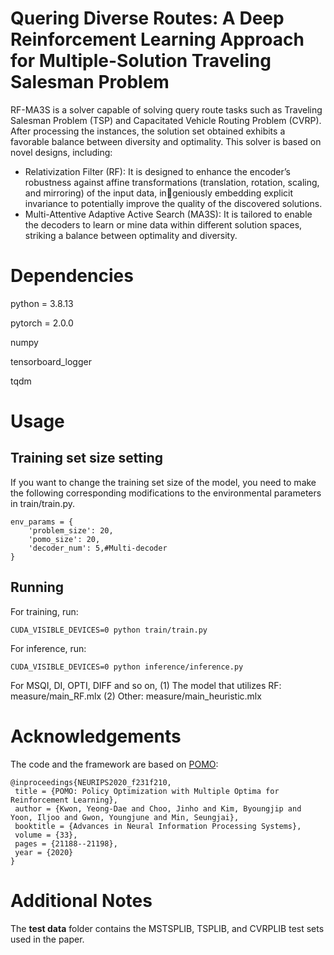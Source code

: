 # Quering Diverse Routes: A Deep Reinforcement Learning Approach for Multiple-Solution Traveling Salesman Problem
RF-MA3S is a solver capable of solving query route tasks such as Traveling Salesman Problem (TSP) and Capacitated Vehicle Routing Problem (CVRP). After processing the instances, the solution set obtained exhibits a favorable balance between diversity and optimality. This solver is based on novel designs, including:

- Relativization Filter (RF): It is designed to enhance the encoder’s robustness against affine transformations (translation, rotation, scaling, and mirroring) of the input data, ingeniously embedding explicit invariance to potentially improve the quality of the discovered solutions.
- Multi-Attentive Adaptive Active Search (MA3S): It is tailored to enable the decoders to learn or mine data within different solution spaces, striking a balance between optimality and diversity.

# Dependencies
python = 3.8.13

pytorch = 2.0.0

numpy

tensorboard_logger

tqdm


# Usage
## Training set size setting

If you want to change the training set size of the model, you need to make the following corresponding modifications to the environmental parameters in train/train.py.
```
env_params = {
    'problem_size': 20,
    'pomo_size': 20,
    'decoder_num': 5,#Multi-decoder
}
```


## Running
For training, run:
```
CUDA_VISIBLE_DEVICES=0 python train/train.py
```
For inference, run:
```
CUDA_VISIBLE_DEVICES=0 python inference/inference.py
```

For MSQI, DI, OPTI, DIFF and so on,
(1) The model that utilizes RF:
measure/main_RF.mlx
(2) Other:
measure/main_heuristic.mlx

# Acknowledgements

The code and the framework are based on [POMO](https://github.com/yd-kwon/POMO/tree/master):
```
@inproceedings{NEURIPS2020_f231f210,
 title = {POMO: Policy Optimization with Multiple Optima for Reinforcement Learning},
 author = {Kwon, Yeong-Dae and Choo, Jinho and Kim, Byoungjip and Yoon, Iljoo and Gwon, Youngjune and Min, Seungjai},
 booktitle = {Advances in Neural Information Processing Systems},
 volume = {33},
 pages = {21188--21198},
 year = {2020}
}
```

# Additional Notes
The **test data** folder contains the MSTSPLIB, TSPLIB, and CVRPLIB test sets used in the paper.
